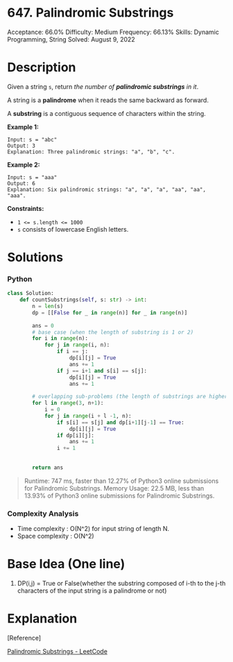 # 647. Palindromic Substrings

Acceptance: 66.0%
Difficulty: Medium
Frequency: 66.13%
Skills: Dynamic Programming, String
Solved: August 9, 2022

# Description

Given a string `s`, return *the number of **palindromic substrings** in it*.

A string is a **palindrome** when it reads the same backward as forward.

A **substring** is a contiguous sequence of characters within the string.

**Example 1:**

```
Input: s = "abc"
Output: 3
Explanation: Three palindromic strings: "a", "b", "c".

```

**Example 2:**

```
Input: s = "aaa"
Output: 6
Explanation: Six palindromic strings: "a", "a", "a", "aa", "aa", "aaa".

```

**Constraints:**

- `1 <= s.length <= 1000`
- `s` consists of lowercase English letters.

# Solutions

### Python

```python
class Solution:
    def countSubstrings(self, s: str) -> int:
        n = len(s)
        dp = [[False for _ in range(n)] for _ in range(n)]
        
        ans = 0
        # base case (when the length of substring is 1 or 2)
        for i in range(n):
            for j in range(i, n):
                if i == j:
                    dp[i][j] = True
                    ans += 1
                if j == i+1 and s[i] == s[j]:
                    dp[i][j] = True
                    ans += 1
        
        # overlapping sub-problems (the length of substrings are higher than 2)
        for l in range(3, n+1):
            i = 0
            for j in range(i + l -1, n):
                if s[i] == s[j] and dp[i+1][j-1] == True:
                    dp[i][j] = True
                if dp[i][j]:
                    ans += 1
                i += 1
        
        
        return ans
```

> Runtime: 747 ms, faster than 12.27% of Python3 online submissions for Palindromic Substrings.
Memory Usage: 22.5 MB, less than 13.93% of Python3 online submissions for Palindromic Substrings.
> 

### Complexity Analysis

- Time complexity : O(N^2) for input string of length N.
- Space complexity : O(N^2)

# Base Idea (One line)

1. DP(i,j) = True or False(whether the substring composed of i-th to the j-th characters of the input string is a palindrome or not)

# Explanation

[Reference]

[Palindromic Substrings - LeetCode](https://leetcode.com/problems/palindromic-substrings/solution/)